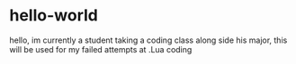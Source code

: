 # hello-world
hello, im currently a student taking a coding class along side his major, this will be used for my failed attempts at .Lua coding
